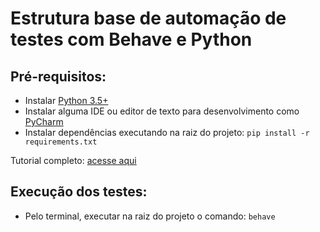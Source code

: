 
# Estrutura base de automação de testes com Behave e Python

## Pré-requisitos:

 - Instalar  [Python 3.5+](https://www.python.org/)
 - Instalar alguma IDE ou editor de texto para desenvolvimento como [PyCharm](https://www.jetbrains.com/pycharm/)
 - Instalar dependências executando na raiz do projeto: `pip install -r requirements.txt`
 
 Tutorial completo: [acesse aqui](https://medium.com/cwi-software/automa%C3%A7%C3%A3o-de-testes-com-python-733c1ff50ff6)

## Execução dos testes:

 - Pelo terminal, executar na raiz do projeto o comando: `behave`
